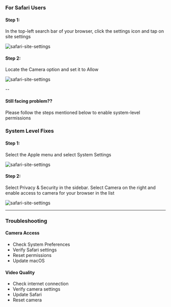 ### For Safari Users

#### Step 1:
In the top-left search bar of your browser, click the settings icon and tap on site settings


![safari-site-settings](https://d2beiqkhq929f0.cloudfront.net/public_assets/assets/000/099/698/original/camera_safari_step1.png?1733846008)



#### Step 2:
Locate the Camera option and set it to Allow


![safari-site-settings](https://d2beiqkhq929f0.cloudfront.net/public_assets/assets/000/099/699/original/camera_safari_step2.png?1733846169)

--

#### Still facing problem??
Please follow the steps mentioned below to enable system-level permissions


### System Level Fixes

#### Step 1:
Select the Apple menu and select System Settings


![safari-site-settings](https://d2beiqkhq929f0.cloudfront.net/public_assets/assets/000/099/700/original/camera_system_step1.png?1733846308)



#### Step 2:
Select Privacy & Security in the sidebar. Select Camera on the right and enable access to camera for your browser in the list


![safari-site-settings](https://d2beiqkhq929f0.cloudfront.net/public_assets/assets/000/099/701/original/camera_system_step2.png?1733846340)

---

### Troubleshooting

#### Camera Access
   - Check System Preferences
   - Verify Safari settings
   - Reset permissions
   - Update macOS

#### Video Quality
   - Check internet connection
   - Verify camera settings
   - Update Safari
   - Reset camera